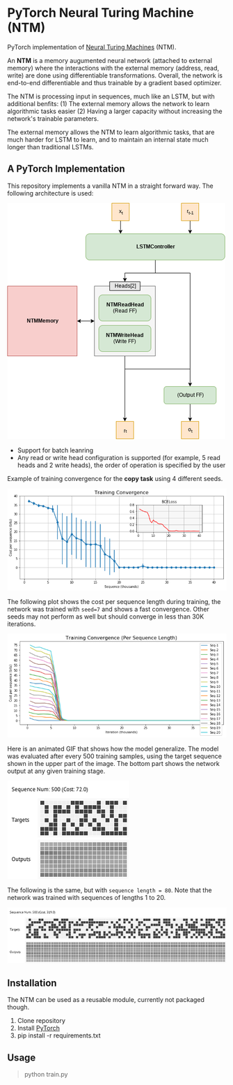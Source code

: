# PyTorch Neural Turing Machine (NTM)

PyTorch implementation of [Neural Turing Machines](https://arxiv.org/abs/1410.5401) (NTM).

An **NTM** is a memory augumented neural network (attached to external memory) where the interactions with the external memory (address, read, write) are done using differentiable transformations. Overall, the network is end-to-end differentiable and thus trainable by a gradient based optimizer.

The NTM is processing input in sequences, much like an LSTM, but with additional benfits: (1) The external memory allows the network to learn algorithmic tasks easier (2) Having a larger capacity without increasing the network's trainable parameters.

The external memory allows the NTM to learn algorithmic tasks, that are much harder for LSTM to learn, and to maintain an internal state much longer than traditional LSTMs.

## A PyTorch Implementation

This repository implements a vanilla NTM in a straight forward way. The following architecture is used:

![NTM Architecture](./images/ntm.png)

* Support for batch leanring
* Any read or write head configuration is supported (for example, 5 read heads and 2 write heads), the order of operation is specified by the user

Example of training convergence for the **copy task** using 4 different seeds.

![NTM Convergence](./images/train.png)

 The following plot shows the cost per sequence length during training, the network was trained with `seed=7` and shows a fast convergence. Other seeds may not perform as well but should converge in less than 30K iterations.

![NTM Convergence](./images/train2.png)

Here is an animated GIF that shows how the model generalize. The model was evaluated after every 500 training samples, using the target sequence shown in the upper part of the image. The bottom part shows the network output at any given training stage.

![NTM Convergence](./images/train-20.gif)

The following is the same, but with `sequence length = 80`. Note that the network was trained with sequences of lengths 1 to 20.

![NTM Convergence](./images/train-80.gif)


## Installation

The NTM can be used as a reusable module, currently not packaged though.

1. Clone repository
2. Install [PyTorch](http://pytorch.org/)
3. pip install -r requirements.txt

## Usage

> python train.py

